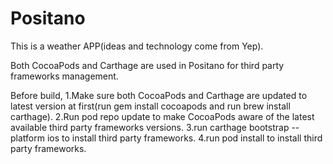 # Positano
This is a weather APP(ideas and technology come from Yep).

Both CocoaPods and Carthage are used in Positano for third party frameworks management.

Before build,
1.Make sure both CocoaPods and Carthage are updated to latest version at first(run gem install cocoapods and run brew install carthage).
2.Run pod repo update to make CocoaPods aware of the latest available third party frameworks versions.
3.run carthage bootstrap --platform ios to install third party frameworks.
4.run pod install to install third party frameworks.
